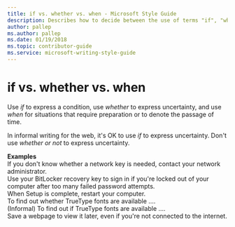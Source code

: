 ```yaml
---
title: if vs. whether vs. when - Microsoft Style Guide
description: Describes how to decide between the use of terms "if", "whether", and "when" in Microsoft content.
author: pallep
ms.author: pallep
ms.date: 01/19/2018
ms.topic: contributor-guide
ms.service: microsoft-writing-style-guide
---
```


# if vs. whether vs. when

Use *if* to express a condition, use *whether* to express uncertainty, and use *when* for situations that require preparation or to denote the passage of time.

In informal writing for the web, it's OK to use *if* to express uncertainty. Don't use *whether or not* to express uncertainty.

**Examples**  
If you don't know whether a network key is needed, contact your network administrator.  
Use your BitLocker recovery key to sign in if you're locked out of your computer after too many failed password attempts.  
When Setup is complete, restart your computer.   
To find out whether TrueType fonts are available ….  
(Informal) To find out if TrueType fonts are available ….  
Save a webpage to view it later, even if you're not connected to the internet.
